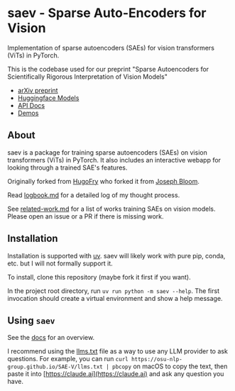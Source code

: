 # saev - Sparse Auto-Encoders for Vision

Implementation of sparse autoencoders (SAEs) for vision transformers (ViTs) in PyTorch.

This is the codebase used for our preprint "Sparse Autoencoders for Scientifically Rigorous Interpretation of Vision Models"

* [arXiv preprint](https://arxiv.org/abs/2502.06755)
* [Huggingface Models](https://huggingface.co/collections/osunlp/sae-v-67ab8c4fdf179d117db28195)
* [API Docs](https://osu-nlp-group.github.io/SAE-V/saev)
* [Demos](https://osu-nlp-group.github.io/SAE-V/#demos)

## About

saev is a package for training sparse autoencoders (SAEs) on vision transformers (ViTs) in PyTorch.
It also includes an interactive webapp for looking through a trained SAE's features.

Originally forked from [HugoFry](https://github.com/HugoFry/mats_sae_training_for_ViTs) who forked it from [Joseph Bloom](https://github.com/jbloomAus/SAELens).

Read [logbook.md](logbook.md) for a detailed log of my thought process.

See [related-work.md](saev/related-work.md) for a list of works training SAEs on vision models.
Please open an issue or a PR if there is missing work.

## Installation

Installation is supported with [uv](https://docs.astral.sh/uv/).
saev will likely work with pure pip, conda, etc. but I will not formally support it.

To install, clone this repository (maybe fork it first if you want).

In the project root directory, run `uv run python -m saev --help`.
The first invocation should create a virtual environment and show a help message.

## Using `saev`

See the [docs](https://osu-nlp-group.github.io/SAE-V/saev) for an overview.

I recommend using the [llms.txt](https://osu-nlp-group.github.io/SAE-V/llms.txt) file as a way to use any LLM provider to ask questions.
For example, you can run `curl https://osu-nlp-group.github.io/SAE-V/llms.txt | pbcopy` on macOS to copy the text, then paste it into [https://claude.ai](https://claude.ai) and ask any question you have.
